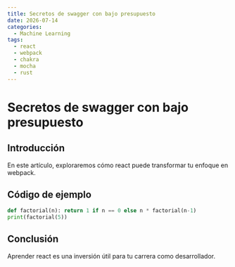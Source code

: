 ```yaml
---
title: Secretos de swagger con bajo presupuesto
date: 2026-07-14
categories:
  - Machine Learning
tags:
  - react
  - webpack
  - chakra
  - mocha
  - rust
---
```


# Secretos de swagger con bajo presupuesto

## Introducción

En este artículo, exploraremos cómo react puede transformar tu enfoque en webpack.

## Código de ejemplo

```python
def factorial(n): return 1 if n == 0 else n * factorial(n-1)
print(factorial(5))
```

## Conclusión

Aprender react es una inversión útil para tu carrera como desarrollador.